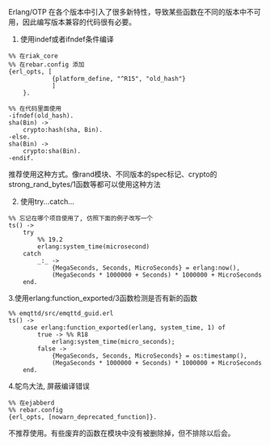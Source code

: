 Erlang/OTP 在各个版本中引入了很多新特性，导致某些函数在不同的版本中不可用，因此编写版本兼容的代码很有必要。
1. 使用indef或者ifndef条件编译

```
%% 在riak_core
%% 在rebar.config 添加
{erl_opts, [
            {platform_define, "^R15", "old_hash"}
            ]
    }.

%% 在代码里面使用
-ifndef(old_hash).
sha(Bin) ->
    crypto:hash(sha, Bin).
-else.
sha(Bin) ->
    crypto:sha(Bin).
-endif.
```
推荐使用这种方式。像rand模块、不同版本的spec标记、crypto的 strong_rand_bytes/1函数等都可以使用这种方法

2. 使用try...catch...
```
%% 忘记在哪个项目使用了, 仿照下面的例子改写一个
ts() ->
    try
        %% 19.2
        erlang:system_time(microsecond)
    catch
        _:_ ->
            {MegaSeconds, Seconds, MicroSeconds} = erlang:now(),
            (MegaSeconds * 1000000 + Seconds) * 1000000 + MicroSeconds
    end.

```

3.使用erlang:function_exported/3函数检测是否有新的函数
```
%% emqttd/src/emqttd_guid.erl
ts() ->
    case erlang:function_exported(erlang, system_time, 1) of
        true -> %% R18
            erlang:system_time(micro_seconds);
        false ->
            {MegaSeconds, Seconds, MicroSeconds} = os:timestamp(),
            (MegaSeconds * 1000000 + Seconds) * 1000000 + MicroSeconds
    end.
```

4.鸵鸟大法, 屏蔽编译错误
```
%% 在ejabberd
%% rebar.config
{erl_opts, [nowarn_deprecated_function]}.
```
不推荐使用。有些废弃的函数在模块中没有被删除掉，但不排除以后会。
